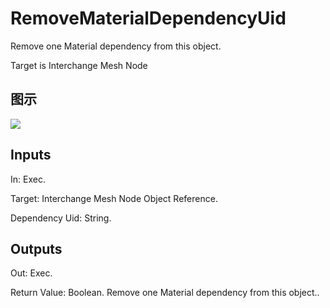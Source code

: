 # RemoveMaterialDependencyUid

Remove one Material dependency from this object.

Target is Interchange Mesh Node

## 图示

![]($-20221218-19322058.png)

## Inputs

In: Exec.

Target: Interchange Mesh Node Object Reference.

Dependency Uid: String.  

## Outputs

Out: Exec.

Return Value: Boolean. Remove one Material dependency from this object..

